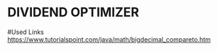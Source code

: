# DIVIDEND OPTIMIZER




#Used Links
https://www.tutorialspoint.com/java/math/bigdecimal_compareto.htm